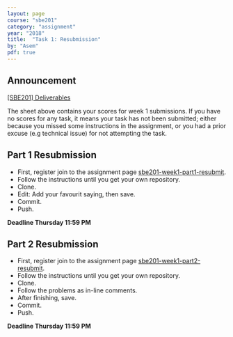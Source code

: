 ```yaml
---
layout: page
course: "sbe201"
category: "assignment"
year: "2018"
title:  "Task 1: Resubmission"
by: "Asem"
pdf: true
---
```


## Announcement

[\[SBE201\] Deliverables](https://docs.google.com/spreadsheets/d/16Lye4BkT88BtFOuotDJWUGJ9gOi0QnUecLvrl7YhlvI/edit?usp=sharing)


The sheet above contains your scores for week 1 submissions. If you have no scores for any task, it means your task has not been submitted; either because you missed some instructions in the assignment, or you had a prior excuse (e.g technical issue) for not attempting the task.

## Part 1 Resubmission

* First, register join to the assignment page [sbe201-week1-part1-resubmit](https://classroom.github.com/a/Tb5royQ9).
* Follow the instructions until you get your own repository.
* Clone.
* Edit: Add your favourit saying, then save.
* Commit.
* Push.

**Deadline Thursday 11:59 PM**

## Part 2 Resubmission

* First, register join to the assignment page [sbe201-week1-part2-resubmit](https://classroom.github.com/a/omLX1kcn).
* Follow the instructions until you get your own repository.
* Clone.
* Follow the problems as in-line comments.
* After finishing, save.
* Commit.
* Push.

**Deadline Thursday 11:59 PM**
